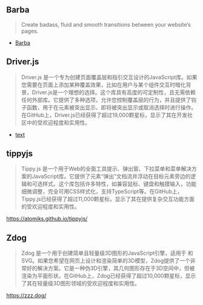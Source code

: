 ## Barba

> Create badass, fluid and smooth transitions between your website’s pages.

+ [Barba](https://barba.js.org/)


## Driver.js

> Driver.js 是一个专为创建页面覆盖层和指引交互设计的JavaScript库。如果您需要在页面上添加某种覆盖效果，比如在用户与某个组件交互时暗化背景，Driver.js是一个理想的选择。这个库具有高度的可定制性，且无需依赖任何外部库。它提供了多种选项，允许您控制覆盖层的行为，并且提供了钩子函数，用于在元素被突出显示、即将被突出显示或取消选择时进行操作。在GitHub上，Driver.js已经获得了超过19,000颗星标，显示了其在开发社区中的受欢迎程度和实用性。

+ [text](https://driverjs.com/)

## tippyjs

> Tippy.js 是一个用于Web的全面工具提示、弹出窗、下拉菜单和菜单解决方案的JavaScript库。它提供了元素“弹出”文档流并浮动在目标元素旁边的逻辑和可选样式。这个库包括许多特性，如兼容鼠标、键盘和触摸输入，功能细微调整，完全可用CSS样式化，支持TypeScript等。在GitHub上，Tippy.js已经获得了超过11,000颗星标，显示了其在提供复杂交互功能方面的受欢迎程度和实用性。

https://atomiks.github.io/tippyjs/

## Zdog 

> Zdog 是一个用于创建简单且轻量级3D图形的JavaScript引擎，适用于 <canvas> 和 SVG。如果您希望在网页上设计和渲染简单的3D模型，Zdog提供了一个非常好的解决方案。它是一种伪3D引擎，其几何图形存在于3D空间中，但被渲染为平面形状。在GitHub上，Zdog已经获得了超过10,000颗星标，显示了其在轻量级3D图形领域的受欢迎程度和实用性。

https://zzz.dog/

